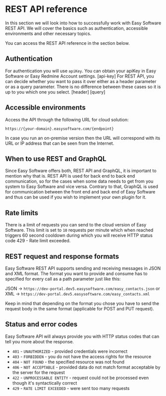 # REST API reference
In this section we will look into how to successfully work with Easy Software REST API. We will cover the basics such as authentication, accessible environments and other necessary topics.

You can access the REST API reference in the section below.

## Authentication
For authentication you will use `apiKey`.
You can obtain your apiKey in Easy Software or Easy Redmine Account settings.
[api-key]
For REST API, you can decide whether you want to pass it over either as a header parameter or as a query parameter. There is no difference between these cases so it is up to you which one you select.
[header]
[query]
## Accessible environments
Access the API through the following URL for cloud solution:

`https://{your-domain}.easysoftware.com/{endpoint}`

In case you run an on-premise version then the URL will correspond with its URL or IP address that can be seen from the Internet.
## When to use REST and GraphQL
Since Easy Software offers both, REST API and GraphQL, it is important to mention why that is.
REST API is used for back end to back end communication, so for the cases when some data needs to get from you system to Easy Software and vice versa.
Contrary to that, GraphQL is used for communication between the front end and back end of Easy Software and thus can be used if you wish to implement your own plugin for it.
## Rate limits
There is a limit of requests you can send to the cloud version of Easy Software. This limit is set to `10` requests per minute which when reached triggers 60 second cooldown during which you will receive HTTP status code 429 - Rate limit exceeded.
## REST request and response formats
Easy Software REST API supports sending and receiving messages in JSON and XML format. The format you want to provide and consume has to specified for every call as a path parameter just like this:

JSON → `https://dev-portal.dev5.easysoftware.com/easy_contacts.json`
or XML → `https://dev-portal.dev5.easysoftware.com/easy_contacts.xml`

Keep in mind that depending on the format you chose you have to send the request body in the same format (applicable for POST and PUT request).
## Status and error codes
Easy Software API will always provide you with HTTP status codes that can tell you more about the response.

- `401` - `UNAUTHORIZED` - provided credentials were incorrect
- `403` - `FORBIDDEN` - you do not have the access rights for the resource
- `404` - `NOT FOUND` - the specified resource was not found
- `406` - `NOT ACCEPTABLE` - provided data do not match format acceptable by the server for the request
- `422` - `UNPROCESSABLE ENTITY` - request could not be processed even though it's syntactically correct
- `429` - `RATE LIMIT EXCEEDED` - were sent too many requests



